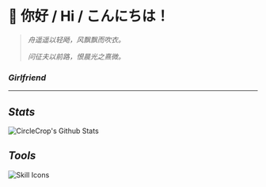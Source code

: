 # 👋 你好 / Hi / こんにちは！

>_舟遥遥以轻飏，风飘飘而吹衣。_
>
>_问征夫以前路，恨晨光之熹微。_

### _Girlfriend_
---

## _Stats_

![CircleCrop's Github Stats](https://github-readme-stats.vercel.app/api?username=CircleCrop&count_private=true&show_icons=true&theme=transparent)


## _Tools_

![Skill Icons](https://aiccrop.com/wp-content/uploads/2024/11/00000fbe-0ff9-75b7-47d3-8b80481c7d6f.svg)
